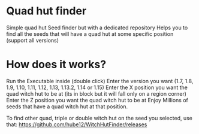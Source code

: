 # Quad hut finder
Simple quad hut Seed finder but with a dedicated repository
Helps you to find all the seeds that will have a quad hut at some specific position (support all versions)


# How does it works?

Run the Executable inside (double click)
Enter the version you want (1.7, 1.8, 1.9, 1.10, 1.11, 1.12, 1.13, 1.13.2, 1.14 or 1.15)
Enter the X position you want the quad witch hut to be at (its in block but it will fall only on a region corner)
Enter the Z position you want the quad witch hut to be at
Enjoy Millions of seeds that have a quad witch hut at that position.

To find other quad, triple or double witch hut on the seed you selected, use that: https://github.com/hube12/WitchHutFinder/releases
